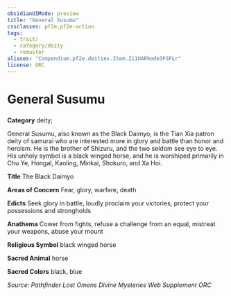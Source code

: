 ```yaml
---
obsidianUIMode: preview
title: "General Susumu"
cssclasses: pf2e,pf2e-action
tags:
  - trait/
  - category/deity
  - remaster
aliases: "Compendium.pf2e.deities.Item.Zi1UARhode3FSFLr"
license: ORC
---
```

# General Susumu

### 

**Category** deity; 




General Susumu, also known as the Black Daimyo, is the Tian Xia patron deity of samurai who are interested more in glory and battle than honor and heroism. He is the brother of Shizuru, and the two seldom see eye to eye. His unholy symbol is a black winged horse, and he is worshiped primarily in Chu Ye, Hongal, Kaoling, Minkai, Shokuro, and Xa Hoi.

**Title** The Black Daimyo

**Areas of Concern** Fear, glory, warfare, death

**Edicts** Seek glory in battle, loudly proclaim your victories, protect your possessions and strongholds

**Anathema** Cower from fights, refuse a challenge from an equal, mistreat your weapons, abuse your mount

**Religious Symbol** black winged horse

**Sacred Animal** horse

**Sacred Colors** black, blue

*Source: Pathfinder Lost Omens Divine Mysteries Web Supplement*
*ORC*